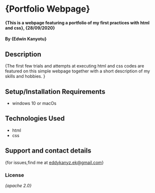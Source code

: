   # {Portfolio Webpage}
#### {This is a webpage featuring a portfolio of my first practices with html and css}, {28/09/2020}
#### By **{Edwin Kanyotu}**
## Description
{The first few trials and attempts at executing html and css codes are featured on this simple webpage together with a short description of my skills and hobbies. }
## Setup/Installation Requirements
* windows 10 or macOs

## Technologies Used
 * html
 * css
## Support and contact details
{for issues,find me at eddykanyz.ek@gmail.com}
### License
*{apache 2.0}*
